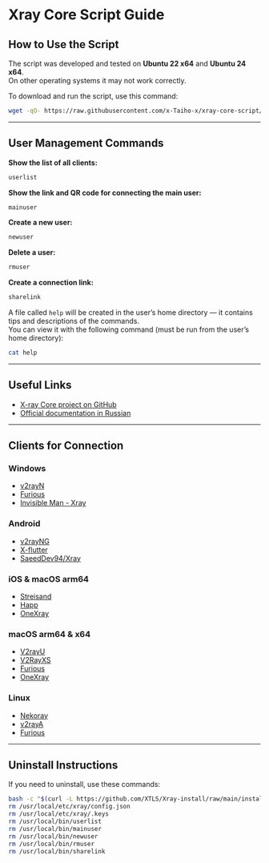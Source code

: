 # Xray Core Script Guide

## How to Use the Script

The script was developed and tested on **Ubuntu 22 x64** and **Ubuntu 24 x64**.  
On other operating systems it may not work correctly.  

To download and run the script, use this command:

```sh
wget -qO- https://raw.githubusercontent.com/x-Taiho-x/xray-core-script/refs/heads/main/xray-install | bash
```

---

## User Management Commands

**Show the list of all clients:**

```sh
userlist
```

**Show the link and QR code for connecting the main user:**

```sh
mainuser
```

**Create a new user:**

```sh
newuser
```

**Delete a user:**

```sh
rmuser
```

**Create a connection link:**

```sh
sharelink
```

A file called `help` will be created in the user’s home directory — it contains tips and descriptions of the commands.  
You can view it with the following command (must be run from the user’s home directory):

```sh
cat help
```

---

## Useful Links

- [X-ray Core project on GitHub](https://github.com/XTLS/Xray-core)  
- [Official documentation in Russian](https://xtls.github.io/ru/)  

---

## Clients for Connection

### Windows
- [v2rayN](https://github.com/2dust/v2rayN)  
- [Furious](https://github.com/LorenEteval/Furious)  
- [Invisible Man - Xray](https://github.com/InvisibleManVPN/InvisibleMan-XRayClient)  

### Android
- [v2rayNG](https://github.com/2dust/v2rayNG)  
- [X-flutter](https://github.com/XTLS/X-flutter)  
- [SaeedDev94/Xray](https://github.com/SaeedDev94/Xray)  

### iOS & macOS arm64
- [Streisand](https://apps.apple.com/app/streisand/id6450534064)  
- [Happ](https://apps.apple.com/app/happ-proxy-utility/id6504287215)  
- [OneXray](https://github.com/OneXray/OneXray)  

### macOS arm64 & x64
- [V2rayU](https://github.com/yanue/V2rayU)  
- [V2RayXS](https://github.com/tzmax/V2RayXS)  
- [Furious](https://github.com/LorenEteval/Furious)  
- [OneXray](https://github.com/OneXray/OneXray)  

### Linux
- [Nekoray](https://github.com/MatsuriDayo/nekoray)  
- [v2rayA](https://github.com/v2rayA/v2rayA)  
- [Furious](https://github.com/LorenEteval/Furious)  

---

## Uninstall Instructions

If you need to uninstall, use these commands:

```sh
bash -c "$(curl -L https://github.com/XTLS/Xray-install/raw/main/install-release.sh)" @ remove
rm /usr/local/etc/xray/config.json
rm /usr/local/etc/xray/.keys
rm /usr/local/bin/userlist
rm /usr/local/bin/mainuser
rm /usr/local/bin/newuser
rm /usr/local/bin/rmuser
rm /usr/local/bin/sharelink
```
